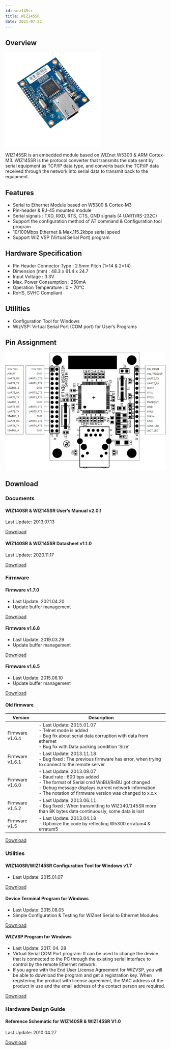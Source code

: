 ```yaml
---
id: wiz145sr
title: WIZ145SR
date: 2021-07-22
---
```


## Overview

![](/img/products/wiz145sr/wiz145sr-2-300.jpg)

WIZ145SR is an embedded module based on WIZnet W5300 &  ARM Cortex-M3. WIZ145SR is the protocol converter that transmits the data sent by serial equipment as TCP/IP data type, and converts back the TCP/IP data received through the network into serial data to transmit back to the equipment.

## Features

- Serial to Ethernet Module based on W5300 & Cortex-M3
- Pin-header & RJ-45 mounted module
- Serial signals : TXD, RXD, RTS, CTS, GND signals (4 UART/RS-232C)
- Support the configuration method of AT command & Configuration tool program
- 10/100Mbps Ethernet & Max.115.2kbps serial speed
- Support WIZ VSP (Virtual Serial Port) program

## Hardware Specification

- Pin Header Connector Type : 2.5mm Pitch (1×14 & 2×14)
- Dimension (mm) : 48.3 x 61.4 x 24.7
- Input Voltage : 3.3V
- Max. Power Consumption : 250mA
- Operation Temperature : 0 ~ 70℃
- RoHS, SVHC Compliant

## Utilities

- Configuration Tool for Windows
- WizVSP: Virtual Serial Port (COM port) for User’s Programs

## Pin Assignment

![](/img/products/wiz145sr/pin_map.jpg)

## Download

### Documents

#### WIZ140SR & WIZ145SR User’s Munual v2.0.1

Last Update: 2013.07.13

<a href="/img/products/wiz140sr/WIZ14xSR_UM_v201e.pdf" target="_blank">Download</a>

#### WIZ140SR & WIZ145SR Datasheet v1.1.0

Last Update: 2020.11.17

<a href="/img/products/wiz140sr/WIZ140SR_WIZ145SR_DS_V110e.pdf" target="_blank">Download</a>

### Firmware

#### Firmware v1.7.0

- Last Update: 2021.04.20
- Update buffer management

<a href="/img/products/wiz140sr/WIZ140v1_7_0_210209.zip" target="_blank">Download</a>

#### Firmware v1.6.8

- Last Update: 2019.03.29
- Update buffer management

<a href="/img/products/wiz140sr/WIZ140v1_6_8_190209.zip" target="_blank">Download</a>

#### Firmware v1.6.5

- Last Update: 2015.06.10
- Update buffer management

<a href="/img/products/wiz140sr/WIZ140v1_6_5_150610.zip" target="_blank">Download</a>

#### Old firmware

| Version | Description |
|---------|-------------|
|Firmware v1.6.4|- Last Update: 2015.01.07<br />- Telnet mode is added<br />- Bug fix about serial data corruption with data from ethernet<br />- Bug fix with Data packing condition ‘Size’|
|Firmware v1.6.1|- Last Update: 2013.11.18<br />- Bug fixed : The previous firmware has error, when trying to connect to the remote server|
|Firmware v1.6.0|- Last Update: 2013.08.07<br />- Baud rate : 600 bps added<br />- The format of Serial cmd WnBU/RnBU got changed<br />- Debug message displays current network information<br />- The notation of firmware version was changed to x.x.x|
|Firmware v1.5.2|- Last Update: 2013.06.11<br />- Bug fixed : When transmitting to WIZ140/145SR more than  8K bytes data continuously, some data is lost|
|Firmware v1.5|- Last Update: 2013.04.18<br />- Optimize the code by reflecting W5300 erratum4 & erratum5|

<a href="/img/products/wiz140sr/WIZ14x_old_FW.zip" target="_blank">Download</a>

### Utilities

#### WIZ140SR/WIZ145SR Configuration Tool for Windows v1.7

- Last Update: 2015.01.07

<a href="/img/products/wiz140sr/WIZ14xSRConfig_Rev1_7.zip" target="_blank">Download</a>

#### Device Terminal Program for Windows

- Last Update: 2015.08.05
- Simple Configuration & Testing for WIZnet Serial to Ethernet Modules

<a href="/img/products/wiz100sr/Device_Terminal.zip" target="_blank">Download</a>

#### WIZVSP Program for Windows

- Last Update: 2017. 04. 28
- Virtual Serial COM Port program: It can be used to change the device that is connected to the PC through the existing serial interface to control by the remote Ethernet network.
- If you agree with the End User License Agreement for WIZVSP, you will be able to download the program and get a registration key. When registering the product with license agreement, the MAC address of the product in use and the email address of the contact person are required.

[Download](http://wizvsp.wiznet.io/)

### Hardware Design Guide

#### Reference Schematic for WIZ140SR & WIZ145SR V1.0

Last Update: 2010.04.27

<a href="/img/products/wiz140sr/WIZ14xSR_Ref_Schematic.pdf" target="_blank">Download</a>